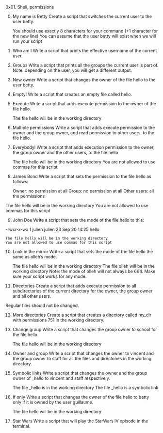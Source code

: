 0x01. Shell, permissions

0. My name is Betty 
Create a script that switches the current user to the user betty.

    You should use exactly 8 characters for your command (+1 character for the new line)
    You can assume that the user betty will exist when we will run your script

1. Who am I 
Write a script that prints the effective username of the current user.

2. Groups
Write a script that prints all the groups the current user is part of.
Note: depending on the user, you will get a different output.

3. New owner
Write a script that changes the owner of the file hello to the user betty.

4. Empty! 
Write a script that creates an empty file called hello.

5. Execute 
Write a script that adds execute permission to the owner of the file hello.

    The file hello will be in the working directory

6. Multiple permissions 
Write a script that adds execute permission to the owner and the group owner, and read permission to other users, to the file hello.

7. Everybody! 
Write a script that adds execution permission to the owner, the group owner and the other users, to the file hello

    The file hello will be in the working directory
    You are not allowed to use commas for this script

8. James Bond
Write a script that sets the permission to the file hello as follows:

    Owner: no permission at all
    Group: no permission at all
    Other users: all the permissions

The file hello will be in the working directory You are not allowed to use commas for this script

9. John Doe
Write a script that sets the mode of the file hello to this:

-rwxr-x-wx 1 julien julien 23 Sep 20 14:25 hello

    The file hello will be in the working directory
    You are not allowed to use commas for this script

10. Look in the mirror 
Write a script that sets the mode of the file hello the same as olleh’s mode.

    The file hello will be in the working directory
    The file olleh will be in the working directory
Note: the mode of olleh will not always be 664. Make sure your script works for any mode.

11. Directories 
Create a script that adds execute permission to all subdirectories of the current directory for the owner, the group owner and all other users.

Regular files should not be changed.

12. More directories 
Create a script that creates a directory called my_dir with permissions 751 in the working directory.

13. Change group
Write a script that changes the group owner to school for the file hello

    The file hello will be in the working directory

14. Owner and group 
Write a script that changes the owner to vincent and the group owner to staff for all the files and directories in the working directory.

15. Symbolic links 
Write a script that changes the owner and the group owner of _hello to vincent and staff respectively.

    The file _hello is in the working directory
    The file _hello is a symbolic link

16. If only 
Write a script that changes the owner of the file hello to betty only if it is owned by the user guillaume.

    The file hello will be in the working directory

17. Star Wars 
Write a script that will play the StarWars IV episode in the terminal.

~~~The End~~~

